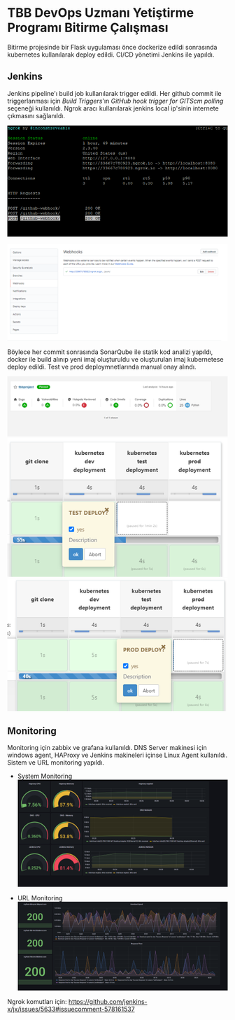 # TBB DevOps Uzmanı Yetiştirme Programı Bitirme Çalışması 

Bitirme projesinde bir Flask uygulaması önce dockerize edildi sonrasında kubernetes kullanılarak deploy edildi. CI/CD yönetimi Jenkins ile yapıldı. 

## Jenkins
Jenkins pipeline'ı build job kullanılarak trigger edildi. Her github commit ile triggerlanması için _Build Triggers_'ın _GitHub hook trigger for GITScm polling_ seçeneği kullanıldı. Ngrok aracı kullanılarak jenkins local ip'sinin internete çıkmasını sağlanıldı. 

![buildjob](./images/webhook.PNG)

![buildjob](./images/webhook2.PNG)

Böylece her commit sonrasında SonarQube ile statik kod analizi yapıldı, docker ile build alınıp yeni imaj oluşturuldu ve oluşturulan imaj kubernetese deploy edildi. Test ve prod deploymnetlarında manual onay alındı. 

![sonarqubeanalysis](./images/sonarqube.PNG)
![jenkinstest](./images/jenkinstest.png)
![jenkinsprod](./images/jenkinsprod.png)


## Monitoring
Monitoring için zabbix ve grafana kullanıldı. DNS Server makinesi için windows agent, HAProxy ve Jenkins makineleri içinse Linux Agent kullanıldı. Sistem ve URL monitoring yapıldı.
- System Monitoring
![grafana](./images/grafana1.PNG)

- URL Monitoring
![grafana](./images/grafana2.PNG)

Ngrok komutları için: https://github.com/jenkins-x/jx/issues/5633#issuecomment-578161537
